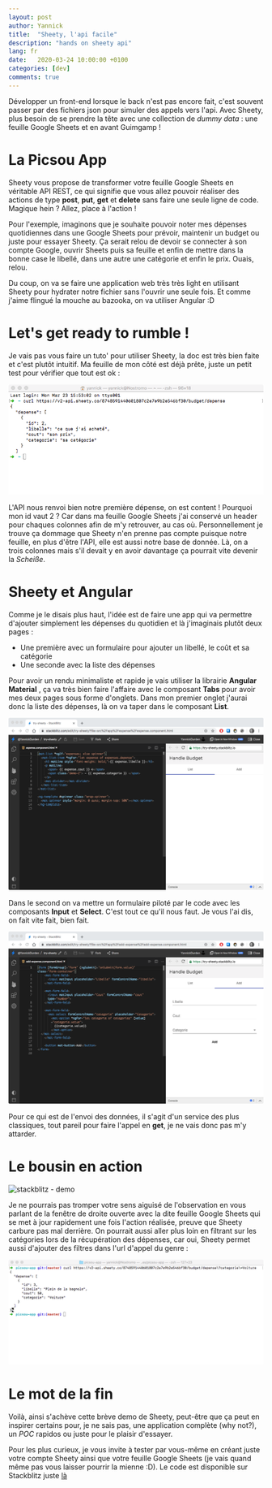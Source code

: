 ```yaml
---
layout: post
author: Yannick
title:  "Sheety, l'api facile"
description: "hands on sheety api"
lang: fr
date:   2020-03-24 10:00:00 +0100
categories: [dev]
comments: true
---
```


Développer un front-end lorsque le back n'est pas encore fait, c'est souvent passer par des fichiers json pour simuler des appels vers l'api. Avec Sheety, plus besoin de se prendre la tête avec une collection de *dummy data* : une feuille Google Sheets et en avant Guimgamp !

# La Picsou App

Sheety vous propose de transformer votre feuille Google Sheets en véritable API REST, ce qui signifie que vous allez pouvoir réaliser des actions de type **post**, **put**, **get** et **delete** sans faire une seule ligne de code. Magique hein ? Allez, place à l'action !

Pour l'exemple, imaginons que je souhaite pouvoir noter mes dépenses quotidiennes dans une Google Sheets pour prévoir, maintenir un budget ou juste pour essayer Sheety. Ça serait relou de devoir se connecter à son compte Google, ouvrir Sheets puis sa feuille et enfin de mettre dans la bonne case le libellé, dans une autre une catégorie et enfin le prix. Ouais, relou.

Du coup, on va se faire une application web très très light en utilisant Sheety pour hydrater notre fichier sans l'ouvrir une seule fois. Et comme j'aime flingué la mouche au bazooka, on va utiliser Angular :D

# Let's get ready to rumble !

Je vais pas vous faire un tuto' pour utiliser Sheety, la doc est très bien faite et c'est plutôt intuitif. Ma feuille de mon côté est déjà prête, juste un petit test pour vérifier que tout est ok :

![terminal - appel api](/assets/images/sheety/terminal.png)

L'API nous renvoi bien notre première dépense, on est content ! Pourquoi mon id vaut 2 ? Car dans ma feuille Google Sheets j'ai conservé un header pour chaques colonnes afin de m'y retrouver, au cas où. Personnellement je trouve ça dommage que Sheety n'en prenne pas compte puisque notre feuille, en plus d'être l'API, elle est aussi notre base de donnée. Là, on a trois colonnes mais s'il devait y en avoir davantage ça pourrait vite devenir la *Scheiße*. 

# Sheety et Angular

Comme je le disais plus haut, l'idée est de faire une app qui va permettre d'ajouter simplement les dépenses du quotidien et là j'imaginais plutôt deux pages : 
- Une première avec un formulaire pour ajouter un libellé, le coût et sa catégorie
- Une seconde avec la liste des dépenses

Pour avoir un rendu minimaliste et rapide je vais utiliser la librairie **Angular Material** , ça va très bien faire l'affaire avec le composant **Tabs** pour avoir mes deux pages sous forme d'onglets.
Dans mon premier onglet j'aurai donc la liste des dépenses, là on va taper dans le composant **List**. 

![stackblitz - show expenses](/assets/images/sheety/show-expenses.png)

Dans le second on va mettre un formulaire piloté par le code avec les composants **Input** et **Select**. C'est tout ce qu'il nous faut. Je vous l'ai dis, on fait vite fait, bien fait.

![stackblitz - add expense](/assets/images/sheety/add-expense.png)

Pour ce qui est de l'envoi des données, il s'agit d'un service des plus classiques, tout pareil pour faire l'appel en **get**, je ne vais donc pas m'y attarder.

# Le bousin en action

![stackblitz - demo](/assets/images/sheety/demo.gif)

Je ne pourrais pas tromper votre sens aiguisé de l'observation en vous parlant de la fenêtre de droite ouverte avec la dite feuille Google Sheets qui se met à jour rapidement une fois l'action réalisée, preuve que Sheety carbure pas mal derrière. On pourrait aussi aller plus loin en filtrant sur les catégories lors de la récupération des dépenses, car oui, Sheety permet aussi d'ajouter des filtres dans l'url d'appel du genre :

![terminak - filtre](/assets/images/sheety/terminal-filtre.png)

# Le mot de la fin

Voilà, ainsi s'achève cette brève demo de Sheety, peut-être que ça peut en inspirer certains pour, je ne sais pas, une application complète (why not?), un *POC* rapidos ou juste pour le plaisir d'essayer.

Pour les plus curieux, je vous invite à tester par vous-même en créant juste votre compte Sheety ainsi que votre feuille Google Sheets (je vais quand même pas vous laisser pourrir la mienne :D). Le code est disponible sur Stackblitz juste [là](https://stackblitz.com/edit/try-sheety)
